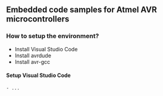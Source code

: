 ## Embedded code samples for Atmel AVR microcontrollers

### How to setup the environment?
- Install Visual Studio Code
- Install avrdude
- Install avr-gcc

#### Setup Visual Studio Code
    - ...
